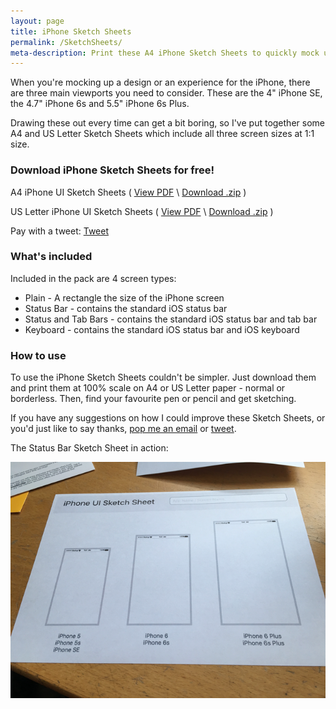 ```yaml
---
layout: page
title: iPhone Sketch Sheets
permalink: /SketchSheets/
meta-description: Print these A4 iPhone Sketch Sheets to quickly mock up designs for iPhone SE, 6s and 6s Plus.
---
```


When you're mocking up a design or an experience for the iPhone, there are three main viewports you need to consider. These are the 4" iPhone SE, the 4.7" iPhone 6s and 5.5" iPhone 6s Plus.

Drawing these out every time can get a bit boring, so I've put together some A4 and US Letter Sketch Sheets which include all three screen sizes at 1:1 size.

### Download iPhone Sketch Sheets for free!

A4 iPhone UI Sketch Sheets ( [View PDF](http://d.pr/19VJR) \ [Download .zip](http://d.pr/AWcu) )

US Letter iPhone UI Sketch Sheets ( [View PDF](http://d.pr/1jKSc) \ [Download .zip](http://d.pr/18dtP) )

Pay with a tweet:
<a href="https://twitter.com/share" class="twitter-share-button" data-url="http://samhutchings.co/SketchSheets/" data-text="I'm using the iPhone UI Sketch Sheets by @Smutchings for my next project. Download them for free at:" data-size="large" data-related="Smutchings" data-hashtags="SketchSheet">Tweet</a> <script>!function(d,s,id){var js,fjs=d.getElementsByTagName(s)[0],p=/^http:/.test(d.location)?'http':'https';if(!d.getElementById(id)){js=d.createElement(s);js.id=id;js.src=p+'://platform.twitter.com/widgets.js';fjs.parentNode.insertBefore(js,fjs);}}(document, 'script', 'twitter-wjs');</script>

### What's included

Included in the pack are 4 screen types:

- Plain - A rectangle the size of the iPhone screen
- Status Bar - contains the standard iOS status bar
- Status and Tab Bars - contains the standard iOS status bar and tab bar
- Keyboard - contains the standard iOS status bar and iOS keyboard

### How to use

To use the iPhone Sketch Sheets couldn't be simpler. Just download them and print them at 100% scale on A4 or US Letter paper - normal or borderless. Then, find your favourite pen or pencil and get sketching. 

If you have any suggestions on how I could improve these Sketch Sheets, or you'd just like to say thanks, [pop me an email](mailto:hi@samhutchings.co) or [tweet](http://www.twitter.com/Smutchings).


The Status Bar Sketch Sheet in action:

<center><img src="/img/iPhoneSketchSheet/iPhoneSketchSheetInAction.png"></center>